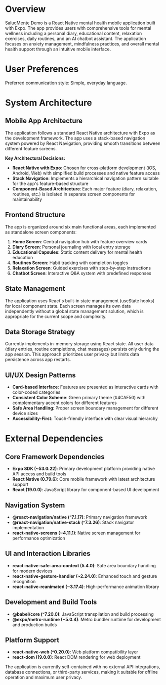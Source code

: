 # Overview

SaludMente Demo is a React Native mental health mobile application built with Expo. The app provides users with comprehensive tools for mental wellness including a personal diary, educational content, relaxation exercises, daily routines, and an AI chatbot assistant. The application focuses on anxiety management, mindfulness practices, and overall mental health support through an intuitive mobile interface.

# User Preferences

Preferred communication style: Simple, everyday language.

# System Architecture

## Mobile App Architecture
The application follows a standard React Native architecture with Expo as the development framework. The app uses a stack-based navigation system powered by React Navigation, providing smooth transitions between different feature screens.

**Key Architectural Decisions:**
- **React Native with Expo**: Chosen for cross-platform development (iOS, Android, Web) with simplified build processes and native feature access
- **Stack Navigation**: Implements a hierarchical navigation pattern suitable for the app's feature-based structure
- **Component-Based Architecture**: Each major feature (diary, relaxation, routines, etc.) is isolated in separate screen components for maintainability

## Frontend Structure
The app is organized around six main functional areas, each implemented as standalone screen components:

1. **Home Screen**: Central navigation hub with feature overview cards
2. **Diary Screen**: Personal journaling with local entry storage
3. **Educational Capsules**: Static content delivery for mental health education
4. **Routines Screen**: Habit tracking with completion toggles
5. **Relaxation Screen**: Guided exercises with step-by-step instructions
6. **Chatbot Screen**: Interactive Q&A system with predefined responses

## State Management
The application uses React's built-in state management (useState hooks) for local component state. Each screen manages its own data independently without a global state management solution, which is appropriate for the current scope and complexity.

## Data Storage Strategy
Currently implements in-memory storage using React state. All user data (diary entries, routine completions, chat messages) persists only during the app session. This approach prioritizes user privacy but limits data persistence across app restarts.

## UI/UX Design Patterns
- **Card-based Interface**: Features are presented as interactive cards with color-coded categories
- **Consistent Color Scheme**: Green primary theme (#4CAF50) with complementary accent colors for different features
- **Safe Area Handling**: Proper screen boundary management for different device sizes
- **Accessibility-First**: Touch-friendly interface with clear visual hierarchy

# External Dependencies

## Core Framework Dependencies
- **Expo SDK (~53.0.22)**: Primary development platform providing native API access and build tools
- **React Native (0.79.6)**: Core mobile framework with latest architecture support
- **React (19.0.0)**: JavaScript library for component-based UI development

## Navigation System
- **@react-navigation/native (^7.1.17)**: Primary navigation framework
- **@react-navigation/native-stack (^7.3.26)**: Stack navigator implementation
- **react-native-screens (~4.11.1)**: Native screen management for performance optimization

## UI and Interaction Libraries
- **react-native-safe-area-context (5.4.0)**: Safe area boundary handling for modern devices
- **react-native-gesture-handler (~2.24.0)**: Enhanced touch and gesture recognition
- **react-native-reanimated (~3.17.4)**: High-performance animation library

## Development and Build Tools
- **@babel/core (^7.20.0)**: JavaScript transpilation and build processing
- **@expo/metro-runtime (~5.0.4)**: Metro bundler runtime for development and production builds

## Platform Support
- **react-native-web (^0.20.0)**: Web platform compatibility layer
- **react-dom (19.0.0)**: React DOM rendering for web deployment

The application is currently self-contained with no external API integrations, database connections, or third-party services, making it suitable for offline operation and maximum user privacy.